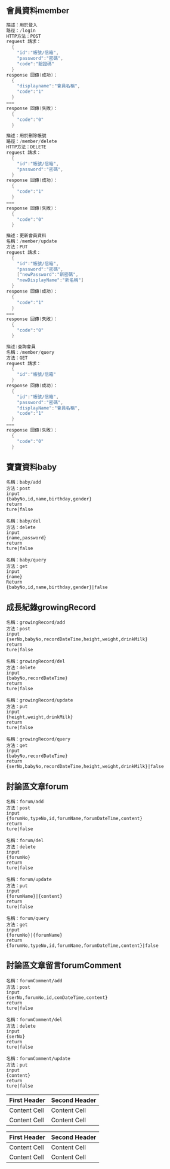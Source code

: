 ## 會員資料member
~~~java
描述：用於登入
路徑：/login
HTTP方法：POST
reguest 請求：
  {
    "id":"帳號/信箱",
    "password":"密碼",
    "code":"驗證碼"
  }
response 回傳(成功)：
  {
    "displayname":"會員名稱",
    "code":"1"
  }
===
response 回傳(失敗)：
  {
    "code":"0"
  }
~~~

~~~java
描述：用於刪除帳號
路徑：/member/delete
HTTP方法：DELETE
reguest 請求：
  {
    "id":"帳號/信箱",
    "password":"密碼",
  }
response 回傳(成功)：
  {
    "code":"1"
  }
===
response 回傳(失敗)：
  {
    "code":"0"
  }
~~~

~~~java
描述：更新會員資料
名稱：/member/update
方法：PUT
reguest 請求：
  {
    "id":"帳號/信箱",
    "password":"密碼",
    ["newPassword":"新密碼",
    "newDisplayName":"新名稱"]
  }
response 回傳(成功)：
  {
    "code":"1"
  }
===
response 回傳(失敗)：
  {
    "code":"0"
  }
~~~

~~~java
描述:查詢會員
名稱：/member/query
方法：GET
reguest 請求：
  {
    "id":"帳號/信箱"
  }
response 回傳(成功)：
  {
    "id":"帳號/信箱",
    "password":"密碼",
    "displayName":"會員名稱",
    "code":"1"
  }
===
response 回傳(失敗)：
  {
    "code":"0"
  }
~~~

## 寶寶資料baby
~~~
名稱：baby/add
方法：post
input
{babyNo,id,name,birthday,gender}
return
ture|false
~~~

~~~
名稱：baby/del
方法：delete
input
{name,password}
return
ture|false
~~~

~~~
名稱：baby/query
方法：get
input
{name}
Return
{babyNo,id,name,birthday,gender}|false
~~~


## 成長紀錄growingRecord
~~~
名稱：growingRecord/add
方法：post
input
{serNo,babyNo,recordDateTime,height,weight,drinkMilk}
return
ture|false
~~~

~~~
名稱：growingRecord/del
方法：delete
input
{babyNo,recordDateTime}
return
ture|false
~~~

~~~
名稱：growingRecord/update
方法：put
input
{height,weight,drinkMilk}
return
ture|false
~~~

~~~
名稱：growingRecord/query
方法：get
input
{babyNo,recordDateTime}
return
{serNo,babyNo,recordDateTime,height,weight,drinkMilk}|false
~~~


## 討論區文章forum
~~~
名稱：forum/add
方法：post
input
{forumNo,typeNo,id,forumName,forumDateTime,content}
return
ture|false
~~~

~~~
名稱：forum/del
方法：delete
input
{forumNo}
return
ture|false
~~~

~~~
名稱：forum/update
方法：put
input
{forumName}|{content}
return
ture|false
~~~

~~~
名稱：forum/query
方法：get
input
{forumNo}|{forumName}
return
{forumNo,typeNo,id,forumName,forumDateTime,content}|false
~~~


## 討論區文章留言forumComment
~~~
名稱：forumComment/add
方法：post
input
{serNo,forumNo,id,comDateTime,content}
return
ture|false
~~~

~~~
名稱：forumComment/del
方法：delete
input
{serNo}
return
ture|false
~~~

~~~
名稱：forumComment/update
方法：put
input
{content}
return
ture|false
~~~

First Header  | Second Header
------------- | -------------
Content Cell  | Content Cell
Content Cell  | Content Cell

| First Header  | Second Header |
| ------------- | ------------- |
| Content Cell  | Content Cell  |
| Content Cell  | Content Cell  |
